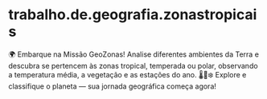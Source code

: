 # trabalho.de.geografia.zonastropicais
🌍 Embarque na Missão GeoZonas! Analise diferentes ambientes da Terra e descubra se pertencem às zonas tropical, temperada ou polar, observando a temperatura média, a vegetação e as estações do ano. 🌡️🌿❄️ Explore e classifique o planeta — sua jornada geográfica começa agora!
